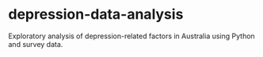 # depression-data-analysis
Exploratory analysis of depression-related factors in Australia using Python and survey data.

